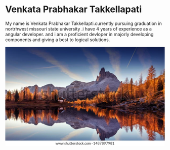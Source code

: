 # Venkata Prabhakar Takkellapati

My name is Venkata Prabhakar Takkellapti.currently pursuing graduation in nortrhwest missouri state university .i have 4 years of experience as a angular developer. and i am a proficient devloper in majorly developing components and giving a best to logical solutions.

![picture](https://github.com/VenkataPrabhakar/assignment2-Takkellapati/blob/20234ae26407a1f3d03bbbaaaee582b9c33617eb/majestic-sunset-mountains-landscape-wonderful-600w-1487897981.webp)